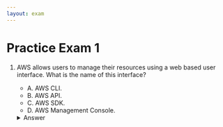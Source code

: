 ```yaml
---
layout: exam
---
```

# Practice Exam 1

1. AWS allows users to manage their resources using a web based user interface. What is the name of this interface?

   - A. AWS CLI.
   - B. AWS API.
   - C. AWS SDK.
   - D. AWS Management Console.

   <details markdown=1><summary markdown='span'>Answer</summary>
      Correct answer: D
    </details>
